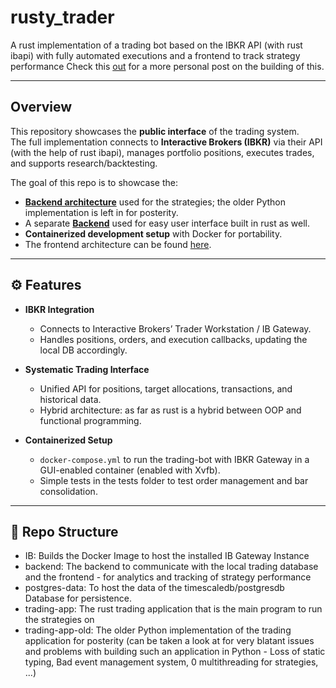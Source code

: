 # rusty_trader

A rust implementation of a trading bot based on the IBKR API (with rust ibapi) with fully automated executions and a frontend to track strategy performance
Check this [out](https://ryantyt.github.io/RTYT/journal/summer_trading_bot_3) for a more personal post on the building of this.

---

## Overview

This repository showcases the **public interface** of the trading system.  
The full implementation connects to **Interactive Brokers (IBKR)** via their API (with the help of rust ibapi), manages portfolio positions, executes trades, and supports research/backtesting.  

The goal of this repo is to showcase the:
- [**Backend architecture**](/trading-app/README.md) used for the strategies; the older Python implementation is left in for posterity.
- A separate [**Backend**](/backend/README.md) used for easy user interface built in rust as well.
- **Containerized development setup** with Docker for portability.
- The frontend architecture can be found [here](https://github.com/RyanTYT/rusty_trader_front).

---

## ⚙️ Features

- **IBKR Integration**  
  - Connects to Interactive Brokers’ Trader Workstation / IB Gateway.  
  - Handles positions, orders, and execution callbacks, updating the local DB accordingly.

- **Systematic Trading Interface**  
  - Unified API for positions, target allocations, transactions, and historical data.
  - Hybrid architecture: as far as rust is a hybrid between OOP and functional programming.

- **Containerized Setup**  
  - `docker-compose.yml` to run the trading-bot with IBKR Gateway in a GUI-enabled container (enabled with Xvfb).
  - Simple tests in the tests folder to test order management and bar consolidation.

---

## 📂 Repo Structure

- IB: Builds the Docker Image to host the installed IB Gateway Instance
- backend: The backend to communicate with the local trading database and the frontend - for analytics and tracking of strategy performance
- postgres-data: To host the data of the timescaledb/postgresdb Database for persistence.
- trading-app: The rust trading application that is the main program to run the strategies on
- trading-app-old: The older Python implementation of the trading application for posterity (can be taken a look at for very blatant issues and problems with building such an application in Python - Loss of static typing, Bad event management system, 0 multithreading for strategies, ...)
